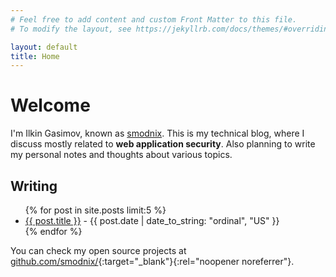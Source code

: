 ```yaml
---
# Feel free to add content and custom Front Matter to this file.
# To modify the layout, see https://jekyllrb.com/docs/themes/#overriding-theme-defaults

layout: default
title: Home
---
```

# Welcome

I'm Ilkin Gasimov, known as [smodnix](/about). This is my technical blog, where I discuss mostly related to **web application security**. Also planning to write my personal notes and thoughts about various topics. 

## Writing
<ul>
  {% for post in site.posts limit:5 %}
    <li>
      <a href="{{ post.url | relative_url }}">{{ post.title }}</a> - {{ post.date | date_to_string: "ordinal", "US" }}
    </li>
  {% endfor %}
</ul>

You can check my open source projects at [github.com/smodnix/](https://github.com/smodnix){:target="_blank"}{:rel="noopener noreferrer"}.
